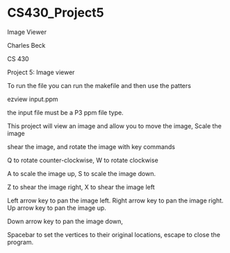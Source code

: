 # CS430_Project5
Image Viewer

Charles Beck

 CS 430
 
 Project 5: Image viewer
 
 To run the file you can run the makefile and then use the patters
 
 ezview input.ppm
 
 the input file must be a P3 ppm file type.
 
 This project will view an image and allow you to move the image, Scale the image
 
shear the image, and rotate the image with key commands
  
 Q to rotate counter-clockwise, W to rotate clockwise
 
 A to scale the image up, S to scale the image down.
        
 Z to shear the image right, X to shear the image left 
        
Left arrow key to pan the image left. Right arrow key to pan the image right. Up arrow key to pan the image up.
        
Down arrow key to pan the image down,
              
Spacebar to set the vertices to their original locations, escape to close the program.
